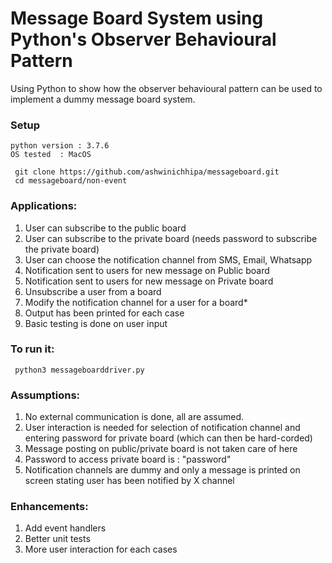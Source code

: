 # Message Board System using Python's Observer Behavioural Pattern

Using Python to show how the observer behavioural pattern can be used to implement a dummy message board system.


### Setup
 ```
 python version : 3.7.6
 OS tested  : MacOS
```

``` 
 git clone https://github.com/ashwinichhipa/messageboard.git
 cd messageboard/non-event
```

### Applications:
1. User can subscribe to the public board 
2. User can subscribe to the private board (needs password to subscribe the private board)
3. User can choose the notification channel from SMS, Email, Whatsapp
4. Notification sent to users for new message on Public board
5. Notification sent to users for new message on Private board
6. Unsubscribe a user from a board
7. Modify the notification channel for a user for a board*
8. Output has been printed for each case
9. Basic testing is done on user input 

### To run it:

```
 python3 messageboarddriver.py
```

### Assumptions:
1. No external communication is done, all are assumed.
2. User interaction is needed for selection of notification channel and entering password for private board (which can then be hard-corded)
3. Message posting on public/private board is not taken care of here
4. Password to access private board is : "password"
5. Notification channels are dummy and only a message is printed on screen stating user has been notified by X channel
 
### Enhancements:
1. Add event handlers 
1. Better unit tests
2. More user interaction for each cases
